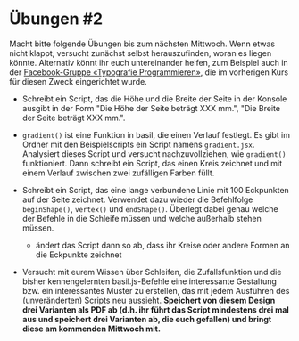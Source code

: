 # Übungen #2

Macht bitte folgende Übungen bis zum nächsten Mittwoch. Wenn etwas nicht klappt, versucht zunächst selbst herauszufinden, woran es liegen könnte. Alternativ könnt ihr euch untereinander helfen, zum Beispiel auch in der [Facebook-Gruppe «Typografie Programmieren»](https://www.facebook.com/groups/1760227230910812/), die im vorherigen Kurs für diesen Zweck eingerichtet wurde.

* Schreibt ein Script, das die Höhe und die Breite der Seite in der Konsole ausgibt in der Form "Die Höhe der Seite beträgt XXX mm.", "Die Breite der Seite beträgt XXX mm.".

* `gradient()` ist eine Funktion in basil, die einen Verlauf festlegt. Es gibt im Ordner mit den Beispielscripts ein Script namens `gradient.jsx`. Analysiert dieses Script und versucht nachzuvollziehen, wie `gradient()` funktioniert. Dann schreibt ein Script, das einen Kreis zeichnet und mit einem Verlauf zwischen zwei zufälligen Farben füllt.

* Schreibt ein Script, das eine lange verbundene Linie mit 100 Eckpunkten auf der Seite zeichnet. Verwendet dazu wieder die Befehlfolge `beginShape()`, `vertex()` und `endShape()`. Überlegt dabei genau welche der Befehle in die Schleife müssen und welche außerhalb stehen müssen.

  - ändert das Script dann so ab, dass ihr Kreise oder andere Formen an die Eckpunkte zeichnet

* Versucht mit eurem Wissen über Schleifen, die Zufallsfunktion und die bisher kennengelernten basil.js-Befehle eine interessante Gestaltung bzw. ein interessantes Muster zu erstellen, das mit jedem Ausführen des (unveränderten) Scripts neu aussieht. **Speichert von diesem Design drei Varianten als PDF ab (d.h. ihr führt das Script mindestens drei mal aus und speichert drei Varianten ab, die euch gefallen) und bringt diese am kommenden Mittwoch mit.**
